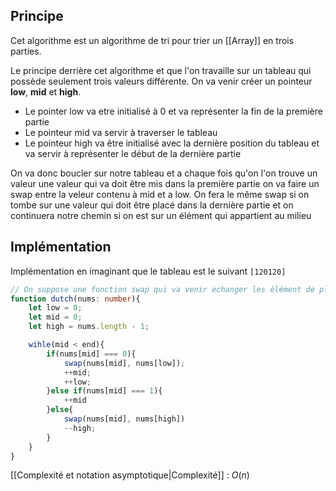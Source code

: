 ## Principe

Cet algorithme est un algorithme de tri pour trier un [[Array]] en trois parties.

Le principe derrière cet algorithme et que l'on travaille sur un tableau qui possède seulement trois valeurs différente.
On va venir créer un pointeur **low**, **mid** et **high**. 

- Le pointer low va etre initialisé à 0 et va représenter la fin de la première partie
- Le pointeur mid va servir à traverser le tableau
- Le pointeur high va être initialisé avec la dernière position du tableau et va servir à représenter le début de la dernière partie

On va donc boucler sur notre tableau et a chaque fois qu'on l'on trouve un valeur une valeur qui va doit être mis dans la première partie on va faire un swap entre la veleur contenu à mid et a low.
On fera le même swap si on tombe sur une valeur qui doit être placé dans la dernière partie et on continuera notre chemin si on est sur un élément qui appartient au milieu

## Implémentation

Implémentation en imaginant que le tableau est le suivant `[120120]`

```ts
// On suppose une fonction swap qui va venir echanger les élément de place
function dutch(nums: number){
	let low = 0;
	let mid = 0;
	let high = nums.length - 1;

	wihle(mid < end){
		if(nums[mid] === 0){
			swap(nums[mid], nums[low]);
			++mid;
			++low;
		}else if(nums[mid] === 1){
			++mid
		}else{
			swap(nums[mid], nums[high])
			--high;
		}
	}
}
```

[[Complexité et notation asymptotique|Complexité]] : $O(n)$




